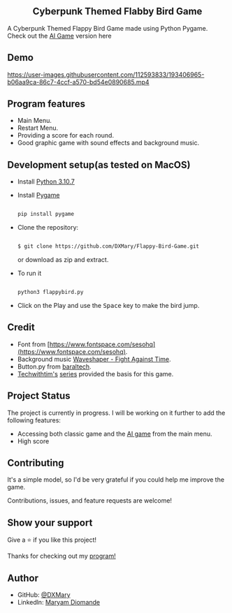 <h2 align="center">Cyberpunk Themed Flabby Bird Game</h2>

A Cyberpunk Themed Flappy Bird Game made using Python Pygame.
Check out the [AI Game](https://github.com/DXMary/Flappy-Bird-AI-Game) version here

<h2>Demo</h2>

https://user-images.githubusercontent.com/112593833/193406965-b06aa9ca-86c7-4ccf-a570-bd54e0890685.mp4

<h2>Program features</h2>

- Main Menu.
- Restart Menu.
- Providing a score for each round.
- Good graphic game with sound effects and background music.


<h2>Development setup(as tested on MacOS)</h2>

- Install [Python 3.10.7](https://www.python.org/downloads/release/python-3107/)

- Install [Pygame](https://www.pygame.org/wiki/GettingStarted)

  ```sh

  pip install pygame

  ```
  
- Clone the repository:

  ```sh

  $ git clone https://github.com/DXMary/Flappy-Bird-Game.git

  ```
  or download as zip and extract.
  
- To run it
  
  ```sh
  
  python3 flappybird.py

  ```
- Click on the Play and use the <kbd>Space</kbd> key to make the bird jump.

<h2>Credit</h2>

- Font from [https://www.fontspace.com/sesohq](https://www.fontspace.com/sesohq).
- Background music [Waveshaper - Fight Against Time](https://www.youtube.com/watch?v=vbamxVatGjI).
- Button.py from [baraltech](https://github.com/baraltech).
- [Techwithtim's](https://github.com/techwithtim) [series](https://youtu.be/i6xMBig-pP4) provided the basis for this game.

<h2>Project Status</h2>

The project is currently in progress. I will be working on it further to add the following features:

- Accessing both classic game and the [AI game](https://github.com/DXMary/Flappy-Bird-AI-Game) from the main menu.
- High score

<h2>Contributing</h2>

It's a simple model, so I'd be very grateful if you could help me improve the game.

Contributions, issues, and feature requests are welcome!

<h2>Show your support</h2>

Give a ⭐ if you like this project!

Thanks for checking out my [program!](https://github.com/DXMary/Flappy-Bird-Game)

<h2>Author</h2>

- GitHub: [@DXMary](https://github.com/DXMary)
- Linkedln: [Maryam Diomande](https://www.linkedin.com/in/maryamdiomande/)



